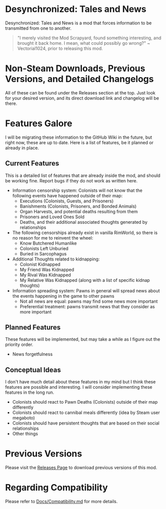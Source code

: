 # Desynchronized: Tales and News
Desynchronized: Tales and News is a mod that forces information to be transmitted from one to another.
>"I merely visited the Mod Scrapyard, found something interesting, and brought it back home. I mean, what could possibly go wrong?" ~ Vectorial1024, prior to releasing this mod.
# Non-Steam Downloads, Previous Versions, and Detailed Changelogs
All of these can be found under the Releases section at the top. Just look for your desired version, and its direct download link and changelog will be there.
# Features Galore
I will be migrating these information to the GitHub Wiki in the future, but right now, these are up to date.
Here is a list of features, be it planned or already in place.
## Current Features
This is a detailed list of features that are already inside the mod, and should be working fine. Report bugs if they do not work as written here.
- Information censorship system: Colonists will not know that the following events have happened outside of their map:
  - Executions (Colonists, Guests, and Prisoners)
  - Banishments (Colonists, Prisoners, and Bonded Animals)
  - Organ Harvests, and potential deaths resulting from them
  - Prisoners and Loved Ones Sold
  - Deaths, and their additional associated thoughts generated by relationships
- The following censorships already exist in vanilla RimWorld, so there is no reason for me to reinvent the wheel:
  - Know Butchered Humanlike
  - Colonists Left Unburied
  - Buried in Sarcophagus
- Additional Thoughts related to kidnapping:
  - Colonist Kidnapped
  - My Friend Was Kidnapped
  - My Rival Was Kidnapped
  - My Relative Was Kidnapped (along with a list of specific kidnap thoughts)
- Information spreading system: Pawns in general will spread news about the events happening in the game to other pawns
  - Not all news are equal: pawns may find some news more important
  - Preferential treatment: pawns transmit news that they consider as more important
## Planned Features
These features will be implemented, but may take a while as I figure out the priority order.
- News forgetfulness
## Conceptual Ideas
I don't have much detail about these features in my mind but I think these features are possible and interesting. I will consider implementing these features in the long run.
- Colonists should react to Pawn Deaths (Colonists) outside of their map differently
- Colonists should react to cannibal meals differently (idea by Steam user megaboto)
- Colonists should have persistent thoughts that are based on their social relationships
- Other things
# Previous Versions
Please visit the [Releases Page](https://github.com/Vectorial1024/Desynchronized/releases) to download previous versions of this mod.
# Regarding Compatibility
Please refer to [Docs/Compatibility.md](https://github.com/Vectorial1024/Desynchronized/tree/master/Docs/Compatibility.md) for more details.